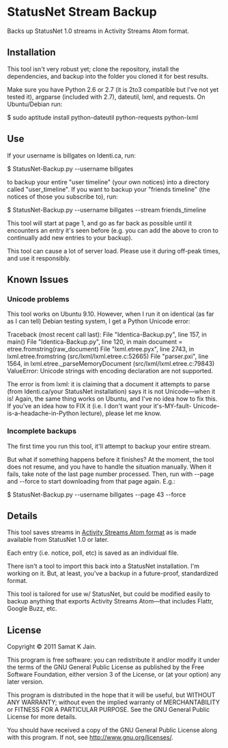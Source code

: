 StatusNet Stream Backup
=======================

Backs up StatusNet 1.0 streams in Activity Streams Atom format.

Installation
------------

This tool isn't very robust yet; clone the repository, install the
dependencies, and backup into the folder you cloned it for best results.

Make sure you have Python 2.6 or 2.7 (it is 2to3 compatible but I've not
yet tested it), argparse (included with 2.7), dateutil, lxml, and requests.
On Ubuntu/Debian run:

 $ sudo aptitude install python-dateutil python-requests python-lxml

Use
---

If your username is billgates on Identi.ca, run:

 $ StatusNet-Backup.py --username billgates

to backup your entire "user timeline" (your own notices) into a directory
called "user_timeline". If you want to backup your "friends timeline"
(the notices of those you subscribe to), run:

 $ StatusNet-Backup.py --username billgates --stream friends_timeline

This tool will start at page 1, and go as far back as possible until it
encounters an entry it's seen before (e.g. you can add the above to cron
to continually add new entries to your backup).

This tool can cause a lot of server load. Please use it during off-peak
times, and use it responsibly.

Known Issues
------------

### Unicode problems

This tool works on Ubuntu 9.10. However, when I run it on identical (as far
as I can tell) Debian testing system, I get a Python Unicode error:

 Traceback (most recent call last):
   File "Identica-Backup.py", line 157, in <module>
     main()
   File "Identica-Backup.py", line 120, in main
     document = etree.fromstring(raw_document)
   File "lxml.etree.pyx", line 2743, in lxml.etree.fromstring (src/lxml/lxml.etree.c:52665)
   File "parser.pxi", line 1564, in lxml.etree._parseMemoryDocument (src/lxml/lxml.etree.c:79843)
 ValueError: Unicode strings with encoding declaration are not supported.

The error is from lxml: it is claiming that a document it attempts to parse
(from Identi.ca/your StatusNet installation) says it is not Unicode—when it
is! Again, the same thing works on Ubuntu, and I've no idea how to fix this.
If you've an idea how to FIX it (i.e. I don't want your it's-MY-fault-
Unicode-is-a-headache-in-Python lecture), please let me know.

### Incomplete backups

The first time you run this tool, it'll attempt to backup your entire stream.

But what if something happens before it finishes? At the moment, the tool
does not resume, and you have to handle the situation manually. When it
fails, take note of the last page number processed. Then, run with --page
and --force to start downloading from that page again. E.g.:

 $ StatusNet-Backup.py --username billgates --page 43 --force

Details
-------

This tool saves streams in [Activity Streams Atom format][as-atom] as is
made available from StatusNet 1.0 or later.

  [as-atom]: http://activitystrea.ms/specs/atom/1.0/

Each entry (i.e. notice, poll, etc) is saved as an individual file.

There isn't a tool to import this back into a StatusNet installation.
I'm working on it. But, at least, you've a backup in a future-proof,
standardized format.

This tool is tailored for use w/ StatusNet, but could be modified easily
to backup anything that exports Activity Streams Atom—that includes
Flattr, Google Buzz, etc.

License
-------

Copyright © 2011 Samat K Jain.

This program is free software: you can redistribute it and/or modify
it under the terms of the GNU General Public License as published by
the Free Software Foundation, either version 3 of the License, or
(at your option) any later version.

This program is distributed in the hope that it will be useful,
but WITHOUT ANY WARRANTY; without even the implied warranty of
MERCHANTABILITY or FITNESS FOR A PARTICULAR PURPOSE.  See the
GNU General Public License for more details.

You should have received a copy of the GNU General Public License
along with this program.  If not, see <http://www.gnu.org/licenses/>.

